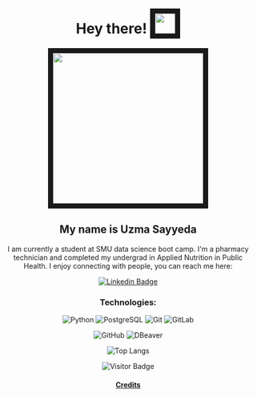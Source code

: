 <h1 align="center">Hey there! <img src="https://media.giphy.com/media/KCRbidWxXc610MM5oU/giphy.gif" width="40" border="10"/> </h1>  
<div style="text-align: center;">

<p align="center">
<img src="https://media.giphy.com/media/KCRbidWxXc610MM5oU/giphy.gif" width="300" height="300" border="10"/>
</p>


<h2 align="center">My name is Uzma Sayyeda</h2>  
<div style="text-align: center;">

I am currently a student at SMU data science boot camp.
I'm a pharmacy technician and completed my undergrad in Applied Nutrition in Public Health.
I enjoy connecting with people, you can reach me here:  

[![Linkedin Badge](https://img.shields.io/badge/-uzmasayyeda-blue?style=for-the-badge&logo=Linkedin&logoColor=white&link=https:/www.linkedin.com/in/uzma-sayyeda)](https://www.linkedin.com/in/uzma-sayyeda/)

### Technologies:<br>

![Python](https://img.shields.io/badge/-Python-black?style=flat-square&logo=Python)
![PostgreSQL](https://img.shields.io/badge/-PostgreSQL-336791?style=flat-square&logo=postgresql)
![Git](https://img.shields.io/badge/-Git-black?style=flat-square&logo=git)
![GitLab](https://img.shields.io/badge/-GitLab-FCA121?style=flat-square&logo=gitlab)  

![GitHub](https://img.shields.io/badge/-GitHub-181717?style=flat-square&logo=github)
![DBeaver](https://img.shields.io/badge/-DBeaver-BFAB99?style=flat-square&logo=DBeaver)

![Top Langs](https://github-readme-stats.vercel.app/api/top-langs/?username=UzmaSayyeda&hide_progress=true)


![Visitor Badge](https://visitor-badge.laobi.icu/badge?page_id=UzmaSayyeda.UzmaSayyeda)


#### [Credits](https://github.com/abhisheknaiidu/awesome-github-profile-readme#gifs-)
